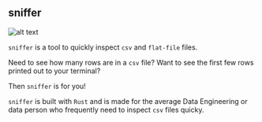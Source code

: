 ## sniffer

![alt text](https://github.com/danielbeach/sniffer/imgs/main/sniff.png?raw=true)

`sniffer` is a tool to quickly inspect `csv` and `flat-file` files.

Need to see how many rows are in a `csv` file?
Want to see the first few rows printed out to your terminal?

Then `sniffer` is for you!

`sniffer` is built with `Rust` and is made for the average 
Data Engineering or data person who frequently need to inspect
`csv` files quicky.
